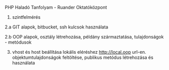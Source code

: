 PHP Haladó Tanfolyam - Ruander Oktatóközpont

1. szintfelmérés

2.a GIT alapok, bitbucket, ssh kulcsok használata

2.b OOP alapok, osztály létrehozása, példány származtatása, tulajdonságok - metódusok

3. vhost és host beállítása lokális eléréshez http://local.oop url-en. objektumtulajdonságok feltöltése, publikus metódus létrehozása és használata